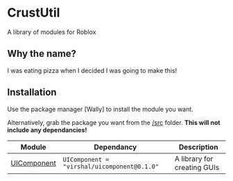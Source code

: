 # CrustUtil
A library of modules for Roblox

## Why the name?
I was eating pizza when I decided I was going to make this!

## Installation

Use the package manager [Wally] to install the module you want.

Alternatively, grab the package you want from the [/src](/src) folder. **This will not include any dependancies!**

| Module | Dependancy | Description |
| -- | -- | -- |
| [UIComponent](https://virshal.github.io/CrustUtil/api/UIComponent) | `UIComponent = "virshal/uicomponent@0.1.0"` | A library for creating GUIs

